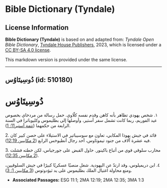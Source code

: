 # Bible Dictionary (Tyndale)

## License Information

**Bible Dictionary (Tyndale)** is based on and adapted from: _Tyndale Open Bible Dictionary_, [Tyndale House Publishers](https://tyndaleopenresources.com/), 2023, which is licensed under a [CC BY-SA 4.0 license](https://creativecommons.org/licenses/by-sa/4.0/legalcode.en).

This markdown version is provided under the same license.



--------------------------------

## دُوسِيتَاوُس (id: 510180)

دُوسِيتَاوُس
============

١. شخص يهودي تظاهر بأنه كاهن وقدم نفسه كلّاوي. حمل رسالة من مردخاي بخصوص عيد الفوريم، ربما كانت تشمل سفر أستير، وأوصلها إلى بطليموس وكليوباترا في السنة الرابعة من حكمهما ([تتمة أستير11: 1](https://ref.ly/EsthGr11:1)).

2\. قائد في جيش يهوذا المكابي، تعاون مع سوسيباتير في الاستيلاء على حصن كبير كان فيه عشرة آلاف من جنود تيموثاوس، أحد رجال أنطيوخس الرابع ([2 مكابيين 12:19](https://ref.ly/2Macc12:19)).

3\. محارب سلوقي قوي من أتباع باكينور. حاول القبض على جورجياس، لكن خطته فشلت ([2 مكابيين 12:35](https://ref.ly/2Macc12:35)).

٤. ابن دريميلوس، وقد ارتدّ عن اليهودية. شغل منصبًا عسكريًا كبيرًا في جيش السلوقيين، ومنع محاولة اغتيال الملك بطليموس على يد ثيؤدوتوس ([3 مكابيين 1: 3](https://ref.ly/3Macc1:3)).

* **Associated Passages:** ESG 11:1; 2MA 12:19; 2MA 12:35; 3MA 1:3

